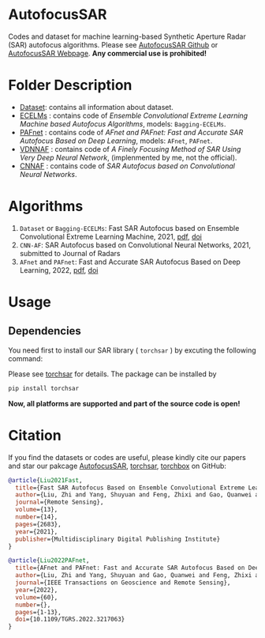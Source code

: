 # AutofocusSAR

Codes and dataset for machine learning-based Synthetic Aperture Radar (SAR) autofocus algorithms. Please see  [AutofocusSAR Github](https://github.com/aisari/AutofocusSAR/) or [AutofocusSAR Webpage](https://aisari.iridescent.ink/AutofocusSAR/).  **Any commercial use is prohibited!**

# Folder Description

- [Dataset](./Dataset/Readme.md): contains all information about dataset. 
- [ECELMs](./ECELMs/README.md) : contains code of  *Ensemble Convolutional Extreme Learning Machine based Autofocus Algorithms*, models: ``Bagging-ECELMs``.
- [PAFnet](./PAFnet/README.md) : contains code of  *AFnet and PAFnet: Fast and Accurate SAR Autofocus Based on Deep Learning*, models: ``AFnet``, ``PAFnet``.
- [VDNNAF](./VDNNAF/README.md) : contains code of  *A Finely Focusing Method of SAR Using Very Deep Neural Network*, (implenmented by me, not the official).
- [CNNAF](./CNNAF/README.md) : contains code of  *SAR Autofocus based on Convolutional Neural Networks*.

# Algorithms

1. ``Dataset`` or ``Bagging-ECELMs``: Fast SAR Autofocus based on Ensemble Convolutional Extreme Learning Machine, 2021, [pdf](https://www.mdpi.com/2072-4292/13/14/2683/pdf), [doi](https://www.mdpi.com/2072-4292/13/14/2683)
2. ``CNN-AF``: SAR Autofocus based on Convolutional Neural Networks, 2021, submitted to Journal of Radars
3. ``AFnet`` and ``PAFnet``: Fast and Accurate SAR Autofocus Based on Deep Learning, 2022, [pdf](https://ieeexplore.ieee.org/document/9931653), [doi](https://doi.org/10.1109/TGRS.2022.3217063)

# Usage

## Dependencies

You need first to install our SAR library ( ``torchsar`` ) by excuting the following command:

Please see [torchsar](https://aisari.iridescent.ink/torchsar/) for details. The package can be installed by

```bash
pip install torchsar
```

**Now, all platforms are supported and part of the source code is open!**

# Citation

If you find the datasets or codes are useful, please kindly cite our papers and star our pakcage [AutofocusSAR](https://github.com/aisari/AutofocusSAR), [torchsar](https://github.com/aisari/torchsar), [torchbox](https://github.com/antsfamily/torchbox) on GitHub:

```bib
@article{Liu2021Fast,
  title={Fast SAR Autofocus Based on Ensemble Convolutional Extreme Learning Machine},
  author={Liu, Zhi and Yang, Shuyuan and Feng, Zhixi and Gao, Quanwei and Wang, Min},
  journal={Remote Sensing},
  volume={13},
  number={14},
  pages={2683},
  year={2021},
  publisher={Multidisciplinary Digital Publishing Institute}
}

@article{Liu2022PAFnet,
  title={AFnet and PAFnet: Fast and Accurate SAR Autofocus Based on Deep Learning},
  author={Liu, Zhi and Yang, Shuyuan and Gao, Quanwei and Feng, Zhixi and Wang, Min and Jiao, Licheng},
  journal={IEEE Transactions on Geoscience and Remote Sensing},
  year={2022},
  volume={60},
  number={},
  pages={1-13},
  doi={10.1109/TGRS.2022.3217063}
}

```



